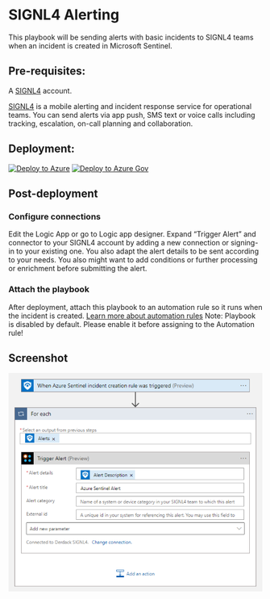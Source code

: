 # SIGNL4 Alerting

This playbook will be sending alerts with basic incidents to SIGNL4 teams when an incident is created in Microsoft Sentinel.

## Pre-requisites:
A [SIGNL4](https://www.signl4.com) account.

[SIGNL4](https://www.signl4.com) is a mobile alerting and incident response service for operational teams. You can send alerts via app push, SMS text or voice calls including tracking, escalation, on-call planning and collaboration.

## Deployment:

[![Deploy to Azure](https://aka.ms/deploytoazurebutton)](https://portal.azure.com/#create/Microsoft.Template/uri/https%3A%2F%2Fraw.githubusercontent.com%2FAzure%2FAzure-Sentinel%2Fmaster%2FSolutions%2FSIGNL4%2FPlaybooks%2Fazuredeploy.json) [![Deploy to Azure Gov](https://aka.ms/deploytoazuregovbutton)](https://portal.azure.us/#create/Microsoft.Template/uri/https%3A%2F%2Fraw.githubusercontent.com%2FAzure%2FAzure-Sentinel%2Fmaster%2FSolutions%2FSIGNL4%2FPlaybooks%2Fazuredeploy.json)

## Post-deployment

### Configure connections
Edit the Logic App or go to Logic app designer.
Expand “Trigger Alert” and connector to your SIGNL4 account by adding a new connection or signing-in to your existing one.
You also adapt the alert details to be sent according to your needs. You also might want to add conditions or further processing or enrichment before submitting the alert.

### Attach the playbook
After deployment, attach this playbook to an automation rule so it runs when the incident is created.
[Learn more about automation rules](https://docs.microsoft.com/azure/sentinel/automate-incident-handling-with-automation-rules#creating-and-managing-automation-rules)
Note: Playbook is disabled by default. Please enable it before assigning to the Automation rule!

## Screenshot
![Playbook](./images/SIGNL4-Playbook.png)
